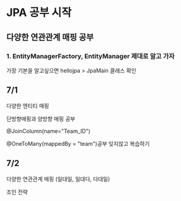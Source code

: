 # JPA 공부 시작

## 다양한 연관관계 매핑 공부

### 1. EntityManagerFactory, EntityManager 제대로 알고 가자

가장 기본을 알고싶으면 hellojpa > JpaMain 클래스 확인

## 7/1
다양한 엔티티 매핑

단방향매핑과 양방향 매핑 공부

@JoinColumn(name="Team_ID")

@OneToMany(mappedBy = "team")공부 잊지않고 복습하기

## 7/2
다양한 연관관계 매핑 (일대일, 일대다, 다대일)

조인 전략

